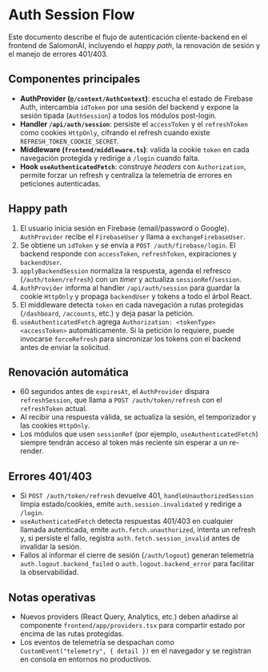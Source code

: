 # Auth Session Flow

Este documento describe el flujo de autenticación cliente-backend en el frontend de SalomonAI, incluyendo el _happy path_, la renovación de sesión y el manejo de errores 401/403.

## Componentes principales

- **AuthProvider (`@/context/AuthContext`)**: escucha el estado de Firebase Auth, intercambia `idToken` por una sesión del backend y expone la sesión tipada (`AuthSession`) a todos los módulos post-login.
- **Handler `/api/auth/session`**: persiste el `accessToken` y el `refreshToken` como cookies `HttpOnly`, cifrando el refresh cuando existe `REFRESH_TOKEN_COOKIE_SECRET`.
- **Middleware (`frontend/middleware.ts`)**: valida la cookie `token` en cada navegación protegida y redirige a `/login` cuando falta.
- **Hook `useAuthenticatedFetch`**: construye _headers_ con `Authorization`, permite forzar un refresh y centraliza la telemetría de errores en peticiones autenticadas.

## Happy path

1. El usuario inicia sesión en Firebase (email/password o Google). `AuthProvider` recibe el `FirebaseUser` y llama a `exchangeFirebaseUser`.
2. Se obtiene un `idToken` y se envía a `POST /auth/firebase/login`. El backend responde con `accessToken`, `refreshToken`, expiraciones y `backendUser`.
3. `applyBackendSession` normaliza la respuesta, agenda el refresco (`/auth/token/refresh`) con un _timer_ y actualiza `sessionRef`/`session`.
4. `AuthProvider` informa al handler `/api/auth/session` para guardar la cookie `HttpOnly` y propaga `backendUser` y tokens a todo el árbol React.
5. El middleware detecta `token` en cada navegación a rutas protegidas (`/dashboard`, `/accounts`, etc.) y deja pasar la petición.
6. `useAuthenticatedFetch` agrega `Authorization: <tokenType> <accessToken>` automáticamente. Si la petición lo requiere, puede invocarse `forceRefresh` para sincronizar los tokens con el backend antes de enviar la solicitud.

## Renovación automática

- 60 segundos antes de `expiresAt`, el `AuthProvider` dispara `refreshSession`, que llama a `POST /auth/token/refresh` con el `refreshToken` actual.
- Al recibir una respuesta válida, se actualiza la sesión, el temporizador y las cookies `HttpOnly`.
- Los módulos que usen `sessionRef` (por ejemplo, `useAuthenticatedFetch`) siempre tendrán acceso al token más reciente sin esperar a un re-render.

## Errores 401/403

- Si `POST /auth/token/refresh` devuelve 401, `handleUnauthorizedSession` limpia estado/cookies, emite `auth.session.invalidated` y redirige a `/login`.
- `useAuthenticatedFetch` detecta respuestas 401/403 en cualquier llamada autenticada, emite `auth.fetch.unauthorized`, intenta un refresh y, si persiste el fallo, registra `auth.fetch.session_invalid` antes de invalidar la sesión.
- Fallos al informar el cierre de sesión (`/auth/logout`) generan telemetría `auth.logout.backend_failed` o `auth.logout.backend_error` para facilitar la observabilidad.

## Notas operativas

- Nuevos providers (React Query, Analytics, etc.) deben añadirse al componente `frontend/app/providers.tsx` para compartir estado por encima de las rutas protegidas.
- Los eventos de telemetría se despachan como `CustomEvent("telemetry", { detail })` en el navegador y se registran en consola en entornos no productivos.
